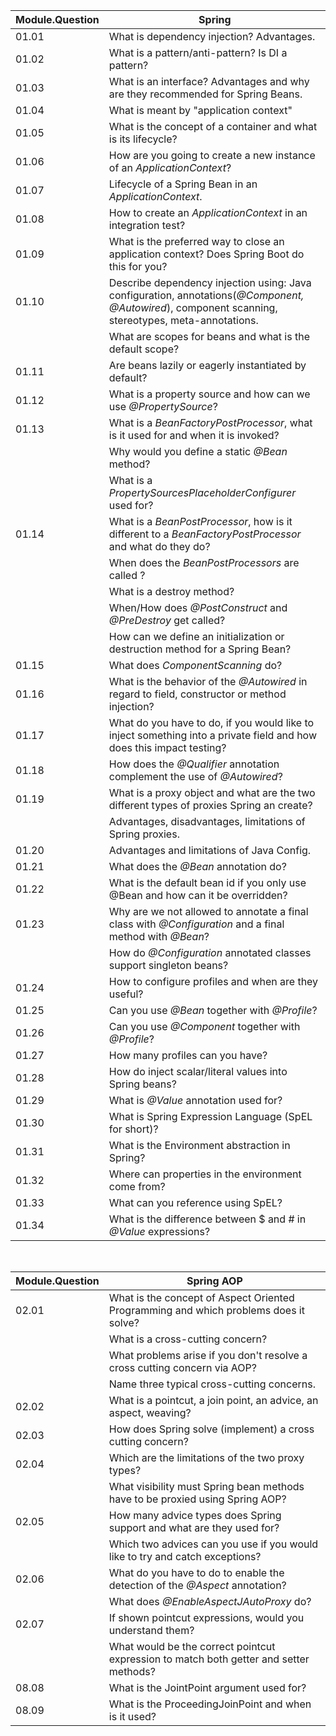 | Module.Question | Spring                                                                                                                                             |
|-----------------|----------------------------------------------------------------------------------------------------------------------------------------------------|
| 01.01           | What is dependency injection? Advantages.                                                                                                          |
| 01.02           | What is a pattern/anti-pattern? Is DI a pattern?                                                                                                   |
| 01.03           | What is an interface? Advantages and why are they recommended for Spring Beans.                                                                    |
| 01.04           | What is meant by "application context"                                                                                                             |
| 01.05           | What is the concept of a container and what is its lifecycle?                                                                                      |
| 01.06           | How are you going to create a new instance of an *ApplicationContext*?                                                                             |
| 01.07           | Lifecycle of a Spring Bean in an *ApplicationContext*.                                                                                             |
| 01.08           | How to create an *ApplicationContext* in an integration test?                                                                                      |
| 01.09           | What is the preferred way to close an application context? Does Spring Boot do this for you?                                                       |
| 01.10           | Describe dependency injection using: Java configuration, annotations(*@Component, @Autowired*), component scanning, stereotypes, meta-annotations. |
|                 | What are scopes for beans and what is the default scope?                                                                                           |
| 01.11           | Are beans lazily or eagerly instantiated by default?                                                                                               |
| 01.12           | What is a property source and how can we use *@PropertySource*?                                                                                    |
| 01.13           | What is a *BeanFactoryPostProcessor*, what is it used for and when it is invoked?                                                                  |
|                 | Why would you define a static *@Bean* method?                                                                                                      |
|                 | What is a *PropertySourcesPlaceholderConfigurer* used for?                                                                                         |
| 01.14           | What is a *BeanPostProcessor*, how is it different to a *BeanFactoryPostProcessor* and what do they do?                                            |
|                 | When does the *BeanPostProcessors* are called ?                                                                                                    |
|                 | What is a destroy method?                                                                                                                          |
|                 | When/How does *@PostConstruct* and *@PreDestroy* get called?                                                                                       |
|                 | How can we define an initialization or destruction method for a Spring Bean?                                                                       |
| 01.15           | What does *ComponentScanning* do?                                                                                                                  |
| 01.16           | What is the behavior of the *@Autowired* in regard to field, constructor or method injection?&nbsp;                                                |
| 01.17           | What do you have to do, if you would like to inject something into a private field and how does this impact testing?&nbsp;                         |
| 01.18           | How does the *@Qualifier* annotation complement the use of *@Autowired*?&nbsp;                                                                     |
| 01.19           | What is a proxy object and what are the two different types of proxies Spring an create?                                                           |
|                 | Advantages, disadvantages, limitations of Spring proxies.&nbsp;                                                                                    |
| 01.20           | Advantages and limitations of Java Config.&nbsp;                                                                                                   |
| 01.21           | What does the *@Bean* annotation do?&nbsp;                                                                                                         |
| 01.22           | What is the default bean id if you only use @Bean and how can it be overridden?&nbsp;                                                              |
| 01.23           | Why are we not allowed to annotate a final class with *@Configuration* and a final method with *@Bean*?                                            |
|                 | How do *@Configuration* annotated classes support singleton beans?&nbsp;                                                                           |
| 01.24           | How to configure profiles and when are they useful?&nbsp;                                                                                          |
| 01.25           | Can you use *@Bean* together with *@Profile*?&nbsp;                                                                                                |
| 01.26           | Can you use *@Component* together with *@Profile*?&nbsp;                                                                                           |
| 01.27           | How many profiles can you have?&nbsp;                                                                                                              |
| 01.28           | How do inject scalar/literal values into Spring beans?&nbsp;                                                                                       |
| 01.29           | What is *@Value* annotation used for?&nbsp;                                                                                                        |
| 01.30           | What is Spring Expression Language (SpEL for short)?&nbsp;                                                                                         |
| 01.31           | What is the Environment abstraction in Spring?&nbsp;                                                                                               |
| 01.32           | Where can properties in the environment come from?                                                                                                 |
| 01.33           | What can you reference using SpEL?&nbsp;                                                                                                           |
| 01.34           | What is the difference between $ and # in *@Value* expressions?                                                                                    |

&nbsp;

| Module.Question | Spring AOP                                                                             |
|-----------------|----------------------------------------------------------------------------------------|
| 02.01           | What is the concept of Aspect Oriented Programming and which problems does it solve?   |
|                 | What is a cross-cutting concern?                                                       |
|                 | What problems arise if you don't resolve a cross cutting concern via AOP?              |
|                 | Name three typical cross-cutting concerns.                                             |
| 02.02           | What is a pointcut, a join point, an advice, an aspect, weaving?                       |
| 02.03           | How does Spring solve (implement) a cross cutting concern?                             |
| 02.04           | Which are the limitations of the two proxy types?                                      |
|                 | What visibility must Spring bean methods have to be proxied using Spring AOP?          |
| 02.05           | How many advice types does Spring support and what are they used for?                  |
|                 | Which two advices can you use if you would like to try and catch exceptions?           |
| 02.06           | What do you have to do to enable the detection of the *@Aspect* annotation?            |
|                 | What does *@EnableAspectJAutoProxy* do?                                                |
| 02.07           | If shown pointcut expressions, would you understand them?                              |
|                 | What would be the correct pointcut expression to match both getter and setter methods? |
| 08.08           | What is the JointPoint argument used for?                                              |
| 08.09           | What is the ProceedingJoinPoint and when is it used?                                   |
